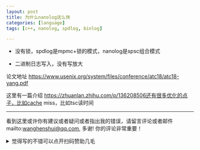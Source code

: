 ```yaml
---
layout: post
title: 为什么nanolog这么快
categories: [language]
tags: [c++, nanolog, spdlog, binlog]

---
```




- 没有锁，spdlog是mpmc+锁的模式，nanolog是spsc组合模式

- 二进制日志写入，没有写放大

论文地址 https://www.usenix.org/system/files/conference/atc18/atc18-yang.pdf

这里有一篇介绍 https://zhuanlan.zhihu.com/p/136208506还有很多优化的点子，比如cache miss，比如tsc读时间


---

看到这里或许你有建议或者疑问或者指出我的错误，请留言评论或者邮件mailto:wanghenshui@qq.com, 多谢!  你的评论非常重要！

<details>
<summary>觉得写的不错可以点开扫码赞助几毛</summary>
<img src="https://wanghenshui.github.io/assets/wepay.png" alt="微信转账">
</details>
